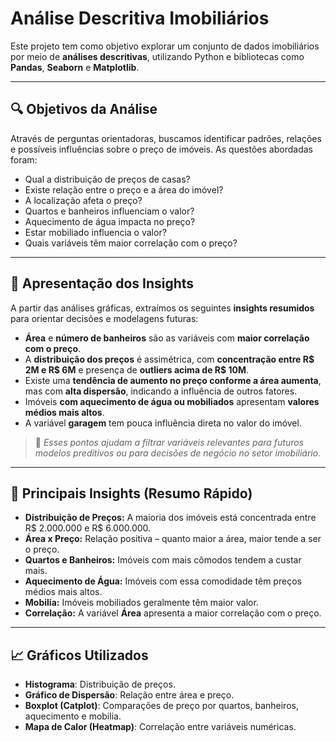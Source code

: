 # Análise Descritiva Imobiliários 

Este projeto tem como objetivo explorar um conjunto de dados imobiliários por meio de **análises descritivas**, utilizando Python e bibliotecas como **Pandas**, **Seaborn** e **Matplotlib**.

---

## 🔍 Objetivos da Análise

Através de perguntas orientadoras, buscamos identificar padrões, relações e possíveis influências sobre o preço de imóveis. As questões abordadas foram:

-  Qual a distribuição de preços de casas?
-  Existe relação entre o preço e a área do imóvel?
-  A localização afeta o preço?
-  Quartos e banheiros influenciam o valor?
-  Aquecimento de água impacta no preço?
-  Estar mobiliado influencia o valor?
-  Quais variáveis têm maior correlação com o preço?

---

## 🧠 Apresentação dos Insights

A partir das análises gráficas, extraímos os seguintes **insights resumidos** para orientar decisões e modelagens futuras:

- **Área** e **número de banheiros** são as variáveis com **maior correlação com o preço**.
- A **distribuição dos preços** é assimétrica, com **concentração entre R$ 2M e R$ 6M** e presença de **outliers acima de R$ 10M**.
- Existe uma **tendência de aumento no preço conforme a área aumenta**, mas com **alta dispersão**, indicando a influência de outros fatores.
- Imóveis **com aquecimento de água ou mobiliados** apresentam **valores médios mais altos**.
- A variável **garagem** tem pouca influência direta no valor do imóvel.

> 🔎 *Esses pontos ajudam a filtrar variáveis relevantes para futuros modelos preditivos ou para decisões de negócio no setor imobiliário.*

---

## 📌 Principais Insights (Resumo Rápido)

- **Distribuição de Preços:** A maioria dos imóveis está concentrada entre R$ 2.000.000 e R$ 6.000.000.
- **Área x Preço:** Relação positiva – quanto maior a área, maior tende a ser o preço.
- **Quartos e Banheiros:** Imóveis com mais cômodos tendem a custar mais.
- **Aquecimento de Água:** Imóveis com essa comodidade têm preços médios mais altos.
- **Mobilia:** Imóveis mobiliados geralmente têm maior valor.
- **Correlação:** A variável **Área** apresenta a maior correlação com o preço.

---

## 📈 Gráficos Utilizados

- **Histograma**: Distribuição de preços.
- **Gráfico de Dispersão**: Relação entre área e preço.
- **Boxplot (Catplot)**: Comparações de preço por quartos, banheiros, aquecimento e mobilia.
- **Mapa de Calor (Heatmap)**: Correlação entre variáveis numéricas.
